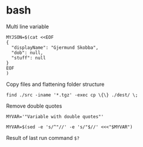 # bash

Multi line variable
```
MYJSON=$(cat <<EOF
{
  "displayName": "Gjermund Skobba",
  "dob": null,
  "stuff": null
}
EOF
)
```

Copy files and flattening folder structure
```
find ./src -iname '*.tgz' -exec cp \{\} ./dest/ \;
```

Remove double quotes
```
MYVAR='"Variable with double quotes"'

MYVAR=$(sed -e 's/^"//' -e 's/"$//' <<<"$MYVAR")
```

Result of last run command
```$?```

